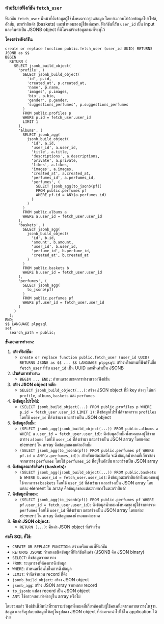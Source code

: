 ### คำอธิบายฟังก์ชัน `fetch_user`

ฟังก์ชัน `fetch_user` มีหน้าที่ดึงข้อมูลผู้ใช้ทั้งหมดจากฐานข้อมูล โดยประกอบไปด้วยข้อมูลโปรไฟล์, อัลบั้ม, ตะกร้าสินค้า (baskets) และน้ำหอมของผู้ใช้แต่ละคน ฟังก์ชันนี้รับ `user_id` เป็น input และคืนค่าเป็น JSONB object ที่มีโครงสร้างข้อมูลตามที่ระบุไว้

**โครงสร้างฟังก์ชัน:**

```tsql
create or replace function public.fetch_user (user_id UUID) RETURNS JSONB as $$
BEGIN
  RETURN (
    SELECT jsonb_build_object(
      'profile', (
        SELECT jsonb_build_object(
          'id', p.id,
          'created_at', p.created_at,
          'name', p.name,
          'images', p.images,
          'bio', p.bio,
          'gender', p.gender,
          'suggestions_perfumes', p.suggestions_perfumes
        )
        FROM public.profiles p
        WHERE p.id = fetch_user.user_id
        LIMIT 1
      ),
      'albums', (
        SELECT jsonb_agg(
          jsonb_build_object(
            'id', a.id,
            'user_id', a.user_id,
            'title', a.title,
            'descriptions', a.descriptions,
            'private', a.private,
            'likes', a.likes,
            'images', a.images,
            'created_at', a.created_at,
            'perfumes_id', a.perfumes_id,
            'perfumes', (
              SELECT jsonb_agg(to_jsonb(pf))
              FROM public.perfumes pf
              WHERE pf.id = ANY(a.perfumes_id)
            )
          )
        )
        FROM public.albums a
        WHERE a.user_id = fetch_user.user_id
      ),
      'baskets', (
        SELECT jsonb_agg(
          jsonb_build_object(
            'id', b.id,
            'amount', b.amount,
            'user_id', b.user_id,
            'perfume_id', b.perfume_id,
            'created_at', b.created_at
          )
        )
        FROM public.baskets b
        WHERE b.user_id = fetch_user.user_id
      ),
      'perfumes', (
        SELECT jsonb_agg(
          to_jsonb(pf)
        )
        FROM public.perfumes pf
        WHERE pf.user_id = fetch_user.user_id
      )
    )
  );
END;
$$ LANGUAGE plpgsql
set
  search_path = public;
```

**ขั้นตอนการทำงาน:**

1.  **สร้างฟังก์ชัน:**
    *   `create or replace function public.fetch_user (user_id UUID) RETURNS JSONB as $$ ... $$ LANGUAGE plpgsql`: สร้างหรือแทนที่ฟังก์ชันชื่อ `fetch_user` ที่รับ `user_id` เป็น UUID และคืนค่าเป็น JSONB
2.  **เริ่มต้นการทำงาน:**
    *   `BEGIN ... END;`: กำหนดขอบเขตการทำงานของฟังก์ชัน
3.  **สร้าง JSON object หลัก:**
    *   `SELECT jsonb_build_object(...)`: สร้าง JSON object ที่มี key ต่างๆ ได้แก่ `profile`, `albums`, `baskets` และ `perfumes`
4.  **ดึงข้อมูลโปรไฟล์:**
    *   `(SELECT jsonb_build_object(...) FROM public.profiles p WHERE p.id = fetch_user.user_id LIMIT 1)`: ดึงข้อมูลโปรไฟล์จากตาราง `profiles` โดยใช้ `user_id` ที่ส่งเข้ามา และสร้างเป็น JSON object
5.  **ดึงข้อมูลอัลบั้ม:**
    *   `(SELECT jsonb_agg(jsonb_build_object(...)) FROM public.albums a WHERE a.user_id = fetch_user.user_id)`: ดึงข้อมูลอัลบั้มทั้งหมดของผู้ใช้จากตาราง `albums` โดยใช้ `user_id` ที่ส่งเข้ามา และสร้างเป็น JSON array โดยแต่ละ element ใน array คือข้อมูลของแต่ละอัลบั้ม
    *   `(SELECT jsonb_agg(to_jsonb(pf)) FROM public.perfumes pf WHERE pf.id = ANY(a.perfumes_id))`: สำหรับแต่ละอัลบั้ม จะดึงข้อมูลน้ำหอมที่เกี่ยวข้องจากตาราง `perfumes` โดยใช้ `perfumes_id` ที่อยู่ในอัลบั้ม และสร้างเป็น JSON array
6.  **ดึงข้อมูลตะกร้าสินค้า (baskets):**
    *   `(SELECT jsonb_agg(jsonb_build_object(...)) FROM public.baskets b WHERE b.user_id = fetch_user.user_id)`: ดึงข้อมูลตะกร้าสินค้าทั้งหมดของผู้ใช้จากตาราง `baskets` โดยใช้ `user_id` ที่ส่งเข้ามา และสร้างเป็น JSON array โดยแต่ละ element ใน array คือข้อมูลของแต่ละรายการในตะกร้าสินค้า
7.  **ดึงข้อมูลน้ำหอม:**
    *   `(SELECT jsonb_agg(to_jsonb(pf)) FROM public.perfumes pf WHERE pf.user_id = fetch_user.user_id)`: ดึงข้อมูลน้ำหอมทั้งหมดของผู้ใช้จากตาราง `perfumes` โดยใช้ `user_id` ที่ส่งเข้ามา และสร้างเป็น JSON array โดยแต่ละ element ใน array คือข้อมูลของน้ำหอมแต่ละขวด
8.  **คืนค่า JSON object:**
    *   `RETURN (...)`: คืนค่า JSON object ที่สร้างขึ้น

**คำสั่ง SQL ที่ใช้:**

*   `CREATE OR REPLACE FUNCTION`: สร้างหรือแทนที่ฟังก์ชัน
*   `RETURNS JSONB`: กำหนดชนิดข้อมูลที่ฟังก์ชันคืนค่า (JSONB คือ JSON binary)
*   `SELECT`: ดึงข้อมูลจากตาราง
*   `FROM`: ระบุตารางที่ต้องการดึงข้อมูล
*   `WHERE`: กำหนดเงื่อนไขในการดึงข้อมูล
*   `LIMIT`: จำกัดจำนวน record ที่ดึง
*   `jsonb_build_object`: สร้าง JSON object
*   `jsonb_agg`: สร้าง JSON array จากหลาย record
*   `to_jsonb`: แปลง record เป็น JSON object
*   `ANY`: ใช้ตรวจสอบว่าค่าอยู่ใน array หรือไม่

โดยรวมแล้ว ฟังก์ชันนี้มีหน้าที่รวบรวมข้อมูลทั้งหมดที่เกี่ยวข้องกับผู้ใช้คนหนึ่งจากหลายตารางในฐานข้อมูล และจัดรูปแบบข้อมูลให้อยู่ในรูปของ JSON object ที่สามารถนำไปใช้ใน application ได้ง่าย
